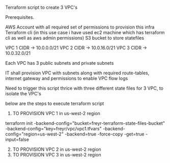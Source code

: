 Terraform script to create 3 VPC's

Prerequisites.

AWS Account with all required set of permissions to provision this infra
Terraform cli (in this use case i have used ec2 machine which has terraform cli as well as aws admin permissions)
S3 bucket to store statefiles


VPC 1 CIDR -> 10.0.0.0/21
VPC 2 CIDR -> 10.0.16.0/21
VPC 3 CIDR -> 10.0.32.0/21

Each VPC has 3 public subnets and private subnets

IT shall provision VPC with subnets along with required route-tables, internet gateway and permissions to enable VPC flow logs

Need to trigger this script thrice with three different state files for 3 VPC, to isolate the VPC's

below are the steps to execute terraform script 

1. TO PROVISION VPC 1 in us-west-2 region

terraform init -backend-config="bucket=freyr-terraform-state-files-bucket" -backend-config="key=freyr/vpc/vpc1.tfvars" -backend-config="region=us-west-2" -backend=true -force-copy -get=true -input=false


2. TO PROVISION VPC 2 in us-west-2 region
3. TO PROVISION VPC 3 in us-west-2 region